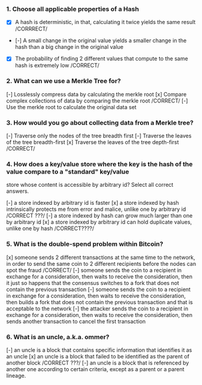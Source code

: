 
### 1. Choose all applicable properties of a Hash

 - [x] A hash is deterministic, in that, calculating it twice yields the same result /CORRRECT/
 - [-] A small change in the original value yields a smaller change in the hash than a big change in the original value
 - [x] The probability of finding 2 different values that compute to the same hash is extremely low /CORRECT/

### 2. What can we use a Merkle Tree for?
 
 [-] Losslessly compress data by calculating the merkle root
 [x] Compare complex collections of data by comparing the merkle root /CORRECT/
 [-] Use the merkle root to calculate the original data set
 
### 3. How would you go about collecting data from a Merkle tree?

 [-] Traverse only the nodes of the tree breadth first
 [-] Traverse the leaves of the tree breadth-first
 [x] Traverse the leaves of the tree depth-first /CORRECT/
 
### 4. How does a key/value store where the key is the hash of the value compare to a "standard" key/value 
store whose content is accessible by arbitrary id? Select all correct answers.
 
 [-] a store indexed by arbitrary id is faster
 [x] a store indexed by hash intrinsically protects me from error and malice, unlike one by arbitrary id /CORRECT ???/
 [-] a store indexed by hash can grow much larger than one by arbitrary id
 [x] a store indexed by arbitrary id can hold duplicate values, unlike one by hash /CORRECT????/
 
### 5. What is the double-spend problem within Bitcoin?
 
 [x] someone sends 2 different transactions at the same time to the network, in order to send the same 
 coin to 2 different recipients before the nodes can spot the fraud /CORRECT/
 [-] someone sends the coin to a recipient in exchange for a consideration, then waits to receive the consideration, 
 then it just so happens that the consensus switches to a fork that does not contain the previous transaction
 [-] someone sends the coin to a recipient in exchange for a consideration, then waits to receive the consideration, 
 then builds a fork that does not contain the previous transaction and that is acceptable to the network
 [-] the attacker sends the coin to a recipient in exchange for a consideration, then waits to receive the 
 consideration, then sends another transaction to cancel the first transaction
 
### 6. What is an uncle, a.k.a. ommer?
 
 [-] an uncle is a block that contains specific information that identifies it as an uncle
 [x] an uncle is a block that failed to be identified as the parent of another block /CORRECT ???/
 [-] an uncle is a block that is referenced by another one according to certain criteria, except as a parent or a parent lineage.
